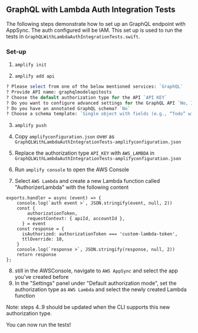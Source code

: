 ## GraphQL with Lambda Auth Integration Tests

The following steps demonstrate how to set up an GraphQL endpoint with AppSync. The auth configured will be IAM. This set up is used to run the tests in `GraphQLWithLambdaAuthIntegrationTests.swift`.

### Set-up

1. `amplify init`

2. `amplify add api`

```perl
? Please select from one of the below mentioned services: `GraphQL`
? Provide API name: graphqlmodelapitests
? Choose the default authorization type for the API `API KEY`
? Do you want to configure advanced settings for the GraphQL API `No, I am done.`
? Do you have an annotated GraphQL schema? `No`
? Choose a schema template: `Single object with fields (e.g., “Todo” with ID, name, description)`
```

3. `amplify push`

4. Copy `amplifyconfiguration.json` over as `GraphQLWithLambdaAuthIntegrationTests-amplifyconfiguration.json`
5. Replace the authorization type `API_KEY` with  `AWS_LAMBDA` in `GraphQLWithLambdaAuthIntegrationTests-amplifyconfiguration.json` 

6. Run `amplify console` to open the AWS Console
7. Select `AWS Lambda` and create a new Lambda function called "AuthorizerLambda" with the following content
```
exports.handler = async (event) => {
    console.log(`auth event >`, JSON.stringify(event, null, 2))
    const {
        authorizationToken,
        requestContext: { apiId, accountId },
      } = event
    const response = {
      isAuthorized: authorizationToken === 'custom-lambda-token',
      ttlOverride: 10,
    }
    console.log(`response >`, JSON.stringify(response, null, 2))
    return response
};
```
8. still in the AWSConsole, navigate to `AWS AppSync` and select the app you've created before
9. In the "Settings" panel under "Default authorization mode", set the authorization type as `AWS Lambda` and select the newly created Lambda function

Note: steps 4..9 should be updated when the CLI supports this new authorization type.

You can now run the tests!
